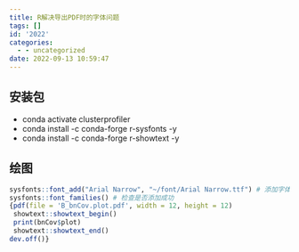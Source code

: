 ```yaml
---
title: R解决导出PDF时的字体问题
tags: []
id: '2022'
categories:
  - - uncategorized
date: 2022-09-13 10:59:47
---
```


## 安装包

*   conda activate clusterprofiler
*   conda install -c conda-forge r-sysfonts -y
*   conda install -c conda-forge r-showtext -y

## 绘图

```R
sysfonts::font_add("Arial Narrow", "~/font/Arial Narrow.ttf") # 添加字体
sysfonts::font_families() # 检查是否添加成功
{pdf(file = 'B_bnCov.plot.pdf', width = 12, height = 12)
 showtext::showtext_begin()
 print(bnCov$plot)
 showtext::showtext_end()
dev.off()}
```